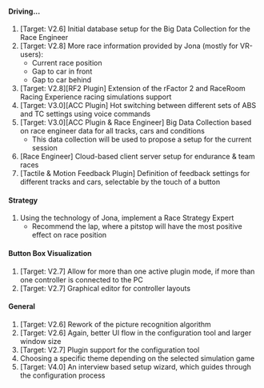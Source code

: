#### Driving...
  1. [Target: V2.6] Initial database setup for the Big Data Collection for the Race Engineer
  2. [Target: V2.8] More race information provided by Jona (mostly for VR-users):
     - Current race position
     - Gap to car in front
     - Gap to car behind
  3. [Target: V2.8][RF2 Plugin] Extension of the rFactor 2 and RaceRoom Racing Experience racing simulations support
  4. [Target: V3.0][ACC Plugin] Hot switching between different sets of ABS and TC settings using voice commands
  5. [Target: V3.0][ACC Plugin & Race Engineer] Big Data Collection based on race engineer data for all tracks, cars and conditions
	 - This data collection will be used to propose a setup for the current session
  6. [Race Engineer] Cloud-based client server setup for endurance & team races
  7. [Tactile & Motion Feedback Plugin] Definition of feedback settings for different tracks and cars, selectable by the touch of a button

#### Strategy
  1. Using the technology of Jona, implement a Race Strategy Expert
     - Recommend the lap, where a pitstop will have the most positive effect on race position
  
#### Button Box Visualization
  1. [Target: V2.7] Allow for more than one active plugin mode, if more than one controller is connected to the PC
  2. [Target: V2.7] Graphical editor for controller layouts
  
#### General
  1. [Target: V2.6] Rework of the picture recognition algorithm
  2. [Target: V2.6] Again, better UI flow in the configuration tool and larger window size
  3. [Target: V2.7] Plugin support for the configuration tool
  4. Choosing a specific theme depending on the selected simulation game
  5. [Target: V4.0] An interview based setup wizard, which guides through the configuration process